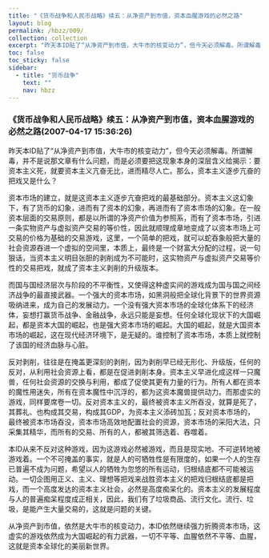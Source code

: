 ```yaml
---
title: "《货币战争和人民币战略》续五：从净资产到市值，资本血腥游戏的必然之路"
layout: blog
permalink: /hbzz/009/
collection: collection
excerpt: "昨天本ID贴了“从净资产到市值，大牛市的核变动力”，但今天必须解毒。所谓解毒，并不是说那文章有什么问题，而是必须要把这现象本身的深层含义给揭示：要资本主义死，就要资本主义亢奋无比，进而精尽人亡。那么，资本主义逐步亢奋的把戏又是什么？"
toc: false
toc_sticky: false
sidebar:
  - title: "货币战争"
    text: ""
    nav: hbzz
---
```


### 《货币战争和人民币战略》续五：从净资产到市值，资本血腥游戏的必然之路(2007-04-17 15:36:26) 

昨天本ID贴了“从净资产到市值，大牛市的核变动力”，但今天必须解毒。所谓解毒，并不是说那文章有什么问题，而是必须要把这现象本身的深层含义给揭示：要资本主义死，就要资本主义亢奋无比，进而精尽人亡。那么，资本主义逐步亢奋的把戏又是什么？

资本市场的建立，就是这资本主义逐步亢奋把戏的最基础部分。资本主义这幻象下，有了货币的幻象，进而有了资本的幻象，再进而有了资本市场的幻象。在一般资本层面的交易原则，都是以所谓的净资产价值为参照系，而有了资本市场，引进一条实物资产与虚拟资产交易的等价性，因此就顺理成章地变成了以资本市场上可交易的价格为基础的交易游戏，这里，一个简单的把戏，就可以蛇吞象般把大量的社会资源吞进一个虚拟的空间里，本质上，最终是一个财富大分配的过程，说一句狠话，当资本主义明目张胆的剥削成为不可能时，这实物资产与虚拟资产交易等价性的交易把戏，就成了资本主义剥削的升级版本。

而国与国经济层次与阶段的不平衡性，又使得这种虚实间的游戏成为国与国之间经济战争的最直接武器。一个强大的资本市场，如黑洞般把全球化背景下的世界资源吸纳进来，成为自己的发展动力。一个没有强大资本市场的全球化体系下的经济体，妄想打赢货币战争、金融战争，永远只能是妄想。任何全球化现状下的大国崛起，都是资本大国的崛起，也是强大资本市场的崛起。大国的崛起，就是大国资本市场的崛起，这在现代经济环境下，是无疑的。谁控制了资本市场，本质上就控制了该国的经济血脉与心脏。

反对剥削，往往是在掩盖更深刻的剥削，因为剥削早已经无形化、升级版，任何的反对，从利用社会资源上看，都是在促进剥削本身。资本主义早进化成这样一只魔兽，任何社会资源的交换与利用，都成了促使其更有力量的行为。所有人都在资本的魔性用迷失，所有在资本魔性中沉浮的，都为这资本魔兽提供动力。而那虚实的游戏，同样要席卷一切。反对资本主义的，最终被资本主义所吞没，就算是死了，其葬礼、也构成其交易，构成其GDP，为资本主义添砖加瓦；反对资本市场的，最终被资本市场吞没，资本市场高效地配置社会的资源，资本市场的采阳大法，只采集其精华，而所有的交易、所有的人，都被其筛选着、吞噬着。

本ID从来不反对这种游戏，因为这游戏必然被游戏，而且是现实地、不可逆转地被游戏着。一个不可掩盖的事实，就是人的可牺牲性是有限度的，如果一个人的生存已普遍不成为问题，希望以人的牺牲为忽悠的所有运动，归根结底都不可能被运动。一切企图用正义、主义、理想等把戏来战胜资本主义的把戏归根结底都是把戏，而一个高度发达的资本主义社会，必然是高度痴呆化的。资本主义的发展程度与人的普遍痴呆程度成正相关，因此，我们有了垃圾商品、流行文化。流行、垃圾，是能产生大量交易的，这就是问题的关键。

从净资产到市值，依然是大牛市的核变动力，本ID依然继续强力折腾资本市场，这虚实的游戏依然成为大国崛起的有力武器，一切不平等、血腥依然不平等、血腥，这就是资本全球化的美丽新世界。